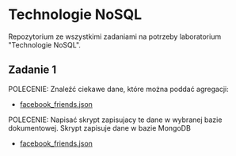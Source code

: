 Technologie NoSQL
=================

Repozytorium ze wszystkimi zadaniami na potrzeby laboratorium "Technologie NoSQL".

Zadanie 1
---------

POLECENIE: Znaleźć ciekawe dane, które można poddać agregacji:
* [facebook_friends.json](https://github.com/cintrzyk/nosql/facebook_friends.json)

POLECENIE: Napisać skrypt zapisujacy te dane w wybranej bazie dokumentowej.
Skrypt zapisuje dane w bazie MongoDB 

* [facebook_friends.json](https://github.com/cintrzyk/nosql/facebook_friends.json)




